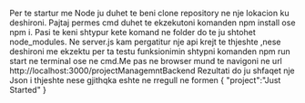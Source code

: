 Per te startur me Node ju duhet te beni clone repository ne nje lokacion ku deshironi.
Pajtaj permes cmd duhet te ekzekutoni komanden npm install ose npm i.
Pasi te keni shtypur kete komand ne folder do te ju shtohet node_modules.
Ne server.js kam pergatitur nje api krejt te thjeshte ,nese deshironi me ekzektu per ta testu funksionimin shtypni komanden npm run start ne terminal ose ne cmd.Me pas ne browser mund te navigoni ne url
 http://localhost:3000/projectManagemntBackend
 Rezultati do ju shfaqet nje Json i thjeshte nese gjithqka eshte ne rregull ne formen 
 {
    "project":"Just Started"
}
